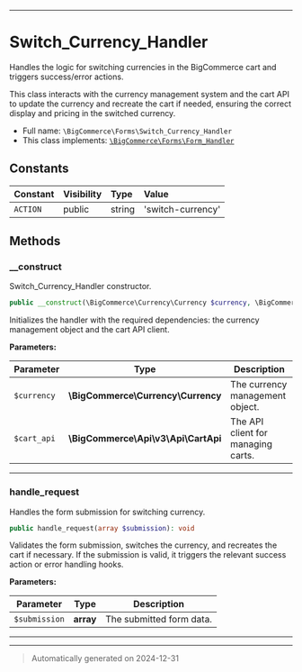 ***

# Switch_Currency_Handler

Handles the logic for switching currencies in the BigCommerce cart and triggers success/error actions.

This class interacts with the currency management system and the cart API to update the currency and
recreate the cart if needed, ensuring the correct display and pricing in the switched currency.

* Full name: `\BigCommerce\Forms\Switch_Currency_Handler`
* This class implements:
[`\BigCommerce\Forms\Form_Handler`](./classes/BigCommerce/Forms/Form_Handler.md)


## Constants

| Constant | Visibility | Type | Value |
|:---------|:-----------|:-----|:------|
|`ACTION`|public|string|&#039;switch-currency&#039;|


## Methods


### __construct

Switch_Currency_Handler constructor.

```php
public __construct(\BigCommerce\Currency\Currency $currency, \BigCommerce\Api\v3\Api\CartApi $cart_api): mixed
```

Initializes the handler with the required dependencies: the currency management object and the cart API client.






**Parameters:**

| Parameter | Type | Description |
|-----------|------|-------------|
| `$currency` | **\BigCommerce\Currency\Currency** | The currency management object. |
| `$cart_api` | **\BigCommerce\Api\v3\Api\CartApi** | The API client for managing carts. |





***

### handle_request

Handles the form submission for switching currency.

```php
public handle_request(array $submission): void
```

Validates the form submission, switches the currency, and recreates the cart if necessary.
If the submission is valid, it triggers the relevant success action or error handling hooks.






**Parameters:**

| Parameter | Type | Description |
|-----------|------|-------------|
| `$submission` | **array** | The submitted form data. |





***


***
> Automatically generated on 2024-12-31
